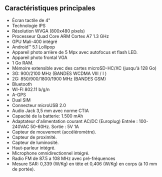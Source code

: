 ## Caractéristiques principales

*	Écran tactile de 4"
*	Technologie IPS
*	Résolution WVGA (800x480 pixels)
*	Processeur Quad Core ARM Cortex A7 1.3 GHz
*	GPU Mali-400 intégré
*	Android™ 5.1 Lollipop
*	Appareil photo arrière de 5 Mpx avec autofocus et flash LED.
*	Appareil photo frontal VGA
*	1 Go RAM.
*	Mémoire extensible avec des cartes microSD-HC/XC (jusqu'à 128 Go)
*	3G: 900/2100 MHz (BANDES WCDMA VIII / I )
*	2G: 850/900/1800/1900 MHz (BANDES GSM)
*	Bluetooth
*	WI-FI 802.11 b/g/n
*	A-GPS
*	Dual SIM
*	Connecteur microUSB 2.0
*	Audio Jack 3,5 mm avec norme CTIA
*	Capacité de la batterie: 1.500 mAh
*	Adaptateur d'alimentation courant AC/DC (Europlug) Entrée : 100-240VAC 50-60Hz. Sortie :  5V 1A
*	Capteur de mouvement (accéléromètre).
*	Capteur de proximité.
*	Capteur de luminosité.
*	Haut-parleur intégré.
*	Microphone omnidirectionnel intégré.
*	Radio FM de 87.5 a 108 MHz avec pré-fréquences
*	Mesure SAR: 0,339 (W/Kg) en tête et 0,406 (W/Kg) en corps (à 10 mm de portée).

